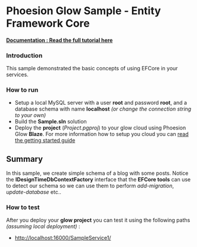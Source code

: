 # Phoesion Glow Sample - Entity Framework Core


#### [Documentation : Read the full tutorial here](https://glow-docs.phoesion.com/articles/)


### Introduction
This sample demonstrated the basic concepts of using EFCore in your services.


### How to run
- Setup a local MySQL server with a user **root** and password **root**, and a database schema with name **localhost** *(or change the connection string to your own)*
- Build the **Sample.sln** solution
- Deploy the **project** (*Project.pgproj*) to your glow cloud using Phoesion Glow **Blaze**. For more information how to setup you cloud you can [read the getting started guide](https://glow-docs.phoesion.com/getting_started/DevMachine_Setup.html)


## Summary
In this sample, we create simple schema of a blog with some posts. Notice the **IDesignTimeDbContextFactory<dbSchemaContext>** interface that the **EFCore tools** can use to detect our schema so we can use them to perform *add-migration*, *update-database* etc..


### How to test
After you deploy your **glow project** you can test it using the following paths *(assuming local deployment)* :

- [http://localhost:16000/SampleService1/](http://localhost:16000/SampleService1/) 



